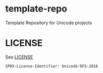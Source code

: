 # template-repo
Template Repository for Unicode projects

# LICENSE

See [LICENSE](./LICENSE)

```
SPDX-License-Identifier: Unicode-DFS-2016
```